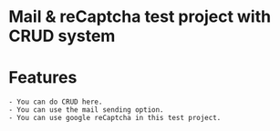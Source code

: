 # Mail & reCaptcha test project with CRUD system

# Features
	- You can do CRUD here.
	- You can use the mail sending option.
	- You can use google reCaptcha in this test project. 
